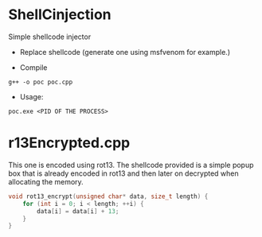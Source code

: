 # ShellCinjection
Simple shellcode injector

- Replace shellcode (generate one using msfvenom for example.)

- Compile
```
g++ -o poc poc.cpp
```

- Usage:
```
poc.exe <PID OF THE PROCESS>
```

# r13Encrypted.cpp
This one is encoded using rot13. The shellcode provided is a simple popup box that is already encoded in rot13 and then later on decrypted when allocating the memory.
```cpp
void rot13_encrypt(unsigned char* data, size_t length) {
    for (int i = 0; i < length; ++i) {
        data[i] = data[i] + 13;
    }
}
```
